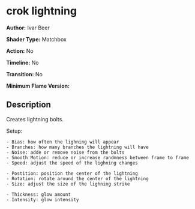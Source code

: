 # crok lightning

**Author:** Ivar Beer

**Shader Type:** Matchbox

**Action:** No

**Timeline:** No

**Transition:** No

**Minimum Flame Version:** 


## Description
Creates lightning bolts.

Setup:

    - Bias: how often the lighning will appear
    - Branches: how many branches the lightning will have
    - Noise: adde or remove noise from the bolts
    - Smooth Motion: reduce or increase randmness between frame to frame
    - Speed: adjust the speed of the lighning changes

    - Postition: position the center of the lightning
    - Rotation: rotate around the center of the lightning
    - Size: adjust the size of the lighning strike

    - Thickness: glow amount
    - Intensity: glow intensity
